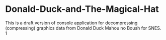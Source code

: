 # Donald-Duck-and-The-Magical-Hat
This is a draft version of console application for decompressing (compressing) graphics data from Donald Duck Mahou no Boush for SNES.
1
